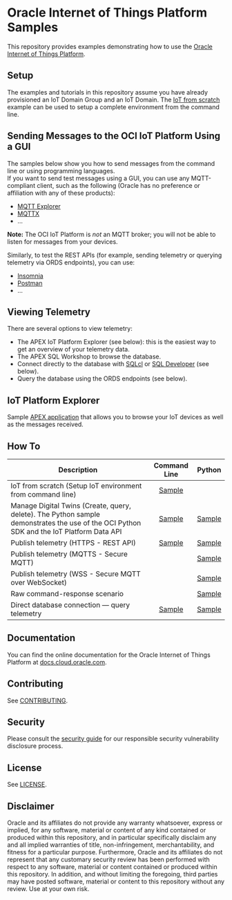 # Oracle Internet of Things Platform Samples

This repository provides examples demonstrating how to use the
[Oracle Internet of Things Platform](https://docs.oracle.com/en-us/iaas/Content/internet-of-things/).

## Setup

The examples and tutorials in this repository assume you have already provisioned an IoT
Domain Group and an IoT Domain. The [IoT from scratch](./samples/script/iot-from-scratch/README.md)
example can be used to setup a complete environment from the command line.

## Sending Messages to the OCI IoT Platform Using a GUI

The samples below show you how to send messages from the command line or using programming
languages.  
If you want to send test messages using a GUI, you can use any MQTT-compliant client,
such as the following (Oracle has no preference or affiliation with any of these products):

- [MQTT Explorer](https://mqtt-explorer.com/)
- [MQTTX](https://mqttx.app/)
- ...

**Note:** The OCI IoT Platform is _not_ an MQTT broker; you will not be able to listen
for messages from your devices.

Similarly, to test the REST APIs (for example, sending telemetry or querying telemetry
via ORDS endpoints), you can use:

- [Insomnia](https://insomnia.rest/)
- [Postman](https://www.postman.com/)
- ...

## Viewing Telemetry

There are several options to view telemetry:

- The APEX IoT Platform Explorer (see below): this is the easiest way to get an
  overview of your telemetry data.
- The APEX SQL Workshop to browse the database.
- Connect directly to the database with
  [SQLcl](https://www.oracle.com/database/sqldeveloper/technologies/sqlcl/) or
  [SQL Developer](https://www.oracle.com/database/sqldeveloper/) (see below).
- Query the database using the ORDS endpoints (see below).

## IoT Platform Explorer

Sample [APEX application](./apex/dashboard) that allows you to browse your IoT devices
as well as the messages received.

## How To

| Description                                          | Command Line          | Python       |
|------------------------------------------------------|:---------------------:|:------------:|
| IoT from scratch (Setup IoT environment from command line) | [Sample](./samples/script/iot-from-scratch/) |              |
| Manage Digital Twins (Create, query, delete). The Python sample demonstrates the use of the OCI Python SDK and the IoT Platform Data API           | [Sample](./samples/script/manage-dt/) | [Sample](./samples/python/manage-dt/) |
| Publish telemetry (HTTPS - REST API)                 | [Sample](./samples/script/publish-https/) | [Sample](./samples/python/publish-https/)  |
| Publish telemetry (MQTTS - Secure MQTT)              |                       | [Sample](./samples/python/publish-mqtt/)  |
| Publish telemetry (WSS - Secure MQTT over WebSocket) |                       | [Sample](./samples/python/publish-websockets/)  |
| Raw command-response scenario                        |                       | [Sample](./samples/python/command-response/)  |
| Direct database connection — query telemetry         | [Sample](./samples/script/query-db/) | [Sample](./samples/python/query-db/)  |

## Documentation

You can find the online documentation for the Oracle Internet of Things Platform at
[docs.cloud.oracle.com](https://docs.oracle.com/en-us/iaas/Content/internet-of-things/).

## Contributing

See [CONTRIBUTING](./CONTRIBUTING.md).

## Security

Please consult the [security guide](./SECURITY.md) for our responsible security
vulnerability disclosure process.

## License

See [LICENSE](./LICENSE.txt).

## Disclaimer

Oracle and its affiliates do not provide any warranty whatsoever, express or implied, for
any software, material or content of any kind contained or produced within this
repository, and in particular specifically disclaim any and all implied warranties of
title, non-infringement, merchantability, and fitness for a particular purpose.
Furthermore, Oracle and its affiliates do not represent that any customary security
review has been performed with respect to any software, material or content contained or
produced within this repository. In addition, and without limiting the foregoing,
third parties may have posted software, material or content to this repository
without any review. Use at your own risk.
